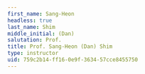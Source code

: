 ```yaml
---
first_name: Sang-Heon
headless: true
last_name: Shim
middle_initial: (Dan)
salutation: Prof.
title: Prof. Sang-Heon (Dan) Shim
type: instructor
uid: 759c2b14-ff16-0e9f-3634-57cce8455750
---
```

